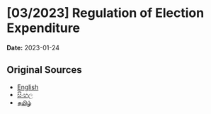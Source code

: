 # [03/2023] Regulation of Election Expenditure

**Date:** 2023-01-24

## Original Sources

- [English](https://documents.gov.lk/view/acts/2023/1/03-2023_E.pdf)
- [සිංහල](https://documents.gov.lk/view/acts/2023/1/03-2023_S.pdf)
- [தமிழ்](https://documents.gov.lk/view/acts/2023/1/03-2023_T.pdf)
